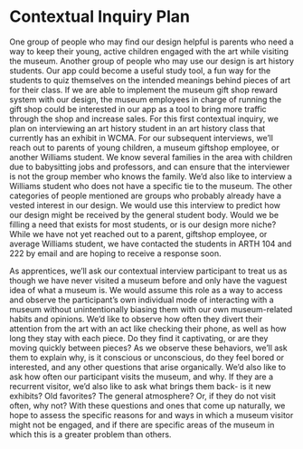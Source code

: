 
# **Contextual Inquiry Plan**

One group of people who may find our design helpful is parents who need a way to keep their young, active children engaged 
with the art while visiting the museum. Another group of people who may use our design is art history students. Our app could 
become a useful study tool, a fun way for the students to quiz themselves on the intended meanings behind pieces of art for 
their class. If we are able to implement the museum gift shop reward system with our design, the museum employees in charge of 
running the gift shop could be interested in our app as a tool to bring more traffic through the shop and increase sales. 
For this first contextual inquiry, we plan on interviewing an art history student in an art history class that currently has 
an exhibit in WCMA.  For our subsequent interviews, we’ll reach out to parents of young children, a museum giftshop employee, 
or another Williams student. We know several families in the area with children due to babysitting jobs and professors, and 
can ensure that the interviewer is not the group member who knows the family. We’d also like to interview a Williams student 
who does not have a specific tie to the museum. The other categories of people mentioned are groups who probably already have 
a vested interest in our design. We would use this interview to predict how our design might be received by the general student body. Would we be filling a need that exists for most students, or is our design more niche? While we have not yet reached out to a parent, giftshop employee, or average Williams student, we have contacted the students in ARTH 104 and 222 by email and are hoping to receive a response soon.
	
	
As apprentices, we’ll ask our contextual interview participant to treat us as though we have never visited a museum before and only have the vaguest idea of what a museum is. We would assume this role as a way to access and observe the 
participant’s own individual mode of interacting with a museum without unintentionally biasing them with our own 
museum-related habits and opinions. We’d like to observe how often they divert their attention from the art with an act 
like checking their phone, as well as how long they stay with each piece. Do they find it captivating, or are they moving 
quickly between pieces? As we observe these behaviors, we’ll ask them to explain why, is it conscious or unconscious, do 
they feel bored or interested, and any other questions that arise organically. We’d also like to ask how often our 
participant visits the museum, and why. If they are a recurrent visitor, we’d also like to ask what brings them back- 
is it new exhibits? Old favorites? The general atmosphere? Or, if they do not visit often, why not? With these questions and 
ones that come up naturally, we hope to assess the specific reasons for and ways in which a museum visitor might not be
engaged, and if there are specific areas of the museum in which this is a greater problem than others.
